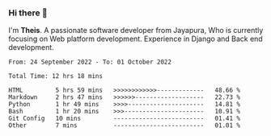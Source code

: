 ### Hi there 👋

I'm <b>Theis</b>. A passionate software developer from Jayapura, Who is currently focusing on Web platform development. Experience in Django and Back end development.

 
 <!--START_SECTION:waka-->

```text
From: 24 September 2022 - To: 01 October 2022

Total Time: 12 hrs 18 mins

HTML         5 hrs 59 mins   >>>>>>>>>>>>-------------   48.66 %
Markdown     2 hrs 47 mins   >>>>>>-------------------   22.73 %
Python       1 hr 49 mins    >>>>---------------------   14.81 %
Bash         1 hr 20 mins    >>>----------------------   10.91 %
Git Config   10 mins         -------------------------   01.41 %
Other        7 mins          -------------------------   01.01 %
```

<!--END_SECTION:waka-->
